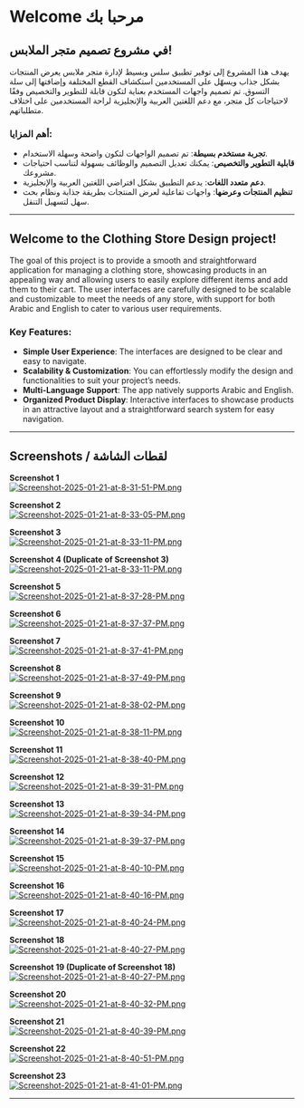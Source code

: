# Welcome مرحبا بك
## في مشروع تصميم متجر الملابس!

يهدف هذا المشروع إلى توفير تطبيق سلس وبسيط لإدارة متجر ملابس يعرض المنتجات بشكل جذاب ويسهّل على المستخدمين استكشاف القطع المختلفة وإضافتها إلى سلة التسوق. تم تصميم واجهات المستخدم بعناية لتكون قابلة للتطوير والتخصيص وفقًا لاحتياجات كل متجر، مع دعم اللغتين العربية والإنجليزية لراحة المستخدمين على اختلاف متطلباتهم.

### أهم المزايا:
- **تجربة مستخدم بسيطة**: تم تصميم الواجهات لتكون واضحة وسهلة الاستخدام.  
- **قابلية التطوير والتخصيص**: يمكنك تعديل التصميم والوظائف بسهولة لتناسب احتياجات مشروعك.  
- **دعم متعدد اللغات**: يدعم التطبيق بشكل افتراضي اللغتين العربية والإنجليزية.  
- **تنظيم المنتجات وعرضها**: واجهات تفاعلية لعرض المنتجات بطريقة جذابة ونظام بحث سهل لتسهيل التنقل.

---

## Welcome to the Clothing Store Design project!

The goal of this project is to provide a smooth and straightforward application for managing a clothing store, showcasing products in an appealing way and allowing users to easily explore different items and add them to their cart. The user interfaces are carefully designed to be scalable and customizable to meet the needs of any store, with support for both Arabic and English to cater to various user requirements.

### Key Features:
- **Simple User Experience**: The interfaces are designed to be clear and easy to navigate.  
- **Scalability & Customization**: You can effortlessly modify the design and functionalities to suit your project’s needs.  
- **Multi-Language Support**: The app natively supports Arabic and English.  
- **Organized Product Display**: Interactive interfaces to showcase products in an attractive layout and a straightforward search system for easy navigation.

---

## Screenshots / لقطات الشاشة


**Screenshot 1**  
[![Screenshot-2025-01-21-at-8-31-51-PM.png](https://i.postimg.cc/pT27f9pT/Screenshot-2025-01-21-at-8-31-51-PM.png)](https://postimg.cc/Z9MVZ5Pt)

**Screenshot 2**  
[![Screenshot-2025-01-21-at-8-33-05-PM.png](https://i.postimg.cc/B6MzMqKC/Screenshot-2025-01-21-at-8-33-05-PM.png)](https://postimg.cc/vgxXmwX1)

**Screenshot 3**  
[![Screenshot-2025-01-21-at-8-33-11-PM.png](https://i.postimg.cc/BbbVzd5f/Screenshot-2025-01-21-at-8-33-11-PM.png)](https://postimg.cc/WqR8FYf5)

**Screenshot 4 (Duplicate of Screenshot 3)**  
[![Screenshot-2025-01-21-at-8-33-11-PM.png](https://i.postimg.cc/BbbVzd5f/Screenshot-2025-01-21-at-8-33-11-PM.png)](https://postimg.cc/WqR8FYf5)

**Screenshot 5**  
[![Screenshot-2025-01-21-at-8-37-28-PM.png](https://i.postimg.cc/HWvKMkHY/Screenshot-2025-01-21-at-8-37-28-PM.png)](https://postimg.cc/CdDmTYzX)

**Screenshot 6**  
[![Screenshot-2025-01-21-at-8-37-37-PM.png](https://i.postimg.cc/CLZ2spLj/Screenshot-2025-01-21-at-8-37-37-PM.png)](https://postimg.cc/vcsXGjnB)

**Screenshot 7**  
[![Screenshot-2025-01-21-at-8-37-41-PM.png](https://i.postimg.cc/WbQH9Yhx/Screenshot-2025-01-21-at-8-37-41-PM.png)](https://postimg.cc/nCG2rkK1)

**Screenshot 8**  
[![Screenshot-2025-01-21-at-8-37-49-PM.png](https://i.postimg.cc/GmGS6PDt/Screenshot-2025-01-21-at-8-37-49-PM.png)](https://postimg.cc/tsR5xx2G)

**Screenshot 9**  
[![Screenshot-2025-01-21-at-8-38-02-PM.png](https://i.postimg.cc/yNKrKJhP/Screenshot-2025-01-21-at-8-38-02-PM.png)](https://postimg.cc/SnZG7xv2)

**Screenshot 10**  
[![Screenshot-2025-01-21-at-8-38-11-PM.png](https://i.postimg.cc/5tmK2xnM/Screenshot-2025-01-21-at-8-38-11-PM.png)](https://postimg.cc/DW8PC39C)

**Screenshot 11**  
[![Screenshot-2025-01-21-at-8-38-40-PM.png](https://i.postimg.cc/ydYQJwb3/Screenshot-2025-01-21-at-8-38-40-PM.png)](https://postimg.cc/1g2c2YPy)

**Screenshot 12**  
[![Screenshot-2025-01-21-at-8-39-31-PM.png](https://i.postimg.cc/hvX2sVgS/Screenshot-2025-01-21-at-8-39-31-PM.png)](https://postimg.cc/V0c9LrdT)

**Screenshot 13**  
[![Screenshot-2025-01-21-at-8-39-34-PM.png](https://i.postimg.cc/Hs7S70Bz/Screenshot-2025-01-21-at-8-39-34-PM.png)](https://postimg.cc/Vdm9xty0)

**Screenshot 14**  
[![Screenshot-2025-01-21-at-8-39-37-PM.png](https://i.postimg.cc/kBsNq591/Screenshot-2025-01-21-at-8-39-37-PM.png)](https://postimg.cc/kBsNq591)

**Screenshot 15**  
[![Screenshot-2025-01-21-at-8-40-10-PM.png](https://i.postimg.cc/Lsmv7cRQ/Screenshot-2025-01-21-at-8-40-10-PM.png)](https://postimg.cc/rDYSRYD5)

**Screenshot 16**  
[![Screenshot-2025-01-21-at-8-40-16-PM.png](https://i.postimg.cc/JshNnWz1/Screenshot-2025-01-21-at-8-40-16-PM.png)](https://postimg.cc/JshNnWz1)

**Screenshot 17**  
[![Screenshot-2025-01-21-at-8-40-24-PM.png](https://i.postimg.cc/6QzzNMpW/Screenshot-2025-01-21-at-8-40-24-PM.png)](https://postimg.cc/06M7YdSF)

**Screenshot 18**  
[![Screenshot-2025-01-21-at-8-40-27-PM.png](https://i.postimg.cc/C117MbRj/Screenshot-2025-01-21-at-8-40-27-PM.png)](https://postimg.cc/Z9GpVBFR)

**Screenshot 19 (Duplicate of Screenshot 18)**  
[![Screenshot-2025-01-21-at-8-40-27-PM.png](https://i.postimg.cc/Z9GpVBFR/Screenshot-2025-01-21-at-8-40-27-PM.png)](https://postimg.cc/Z9GpVBFR)

**Screenshot 20**  
[![Screenshot-2025-01-21-at-8-40-32-PM.png](https://i.postimg.cc/Ssvrnj9H/Screenshot-2025-01-21-at-8-40-32-PM.png)](https://postimg.cc/BL2DySMC)

**Screenshot 21**  
[![Screenshot-2025-01-21-at-8-40-39-PM.png](https://i.postimg.cc/zvHkK5Sv/Screenshot-2025-01-21-at-8-40-39-PM.png)](https://postimg.cc/JHmJCfFC)

**Screenshot 22**  
[![Screenshot-2025-01-21-at-8-40-51-PM.png](https://i.postimg.cc/7bvnNcmV/Screenshot-2025-01-21-at-8-40-51-PM.png)](https://postimg.cc/SYr9SZ02)

**Screenshot 23**  
[![Screenshot-2025-01-21-at-8-41-01-PM.png](https://i.postimg.cc/G3B0qyX8/Screenshot-2025-01-21-at-8-41-01-PM.png)](https://postimg.cc/QVrnMHGh)

---
